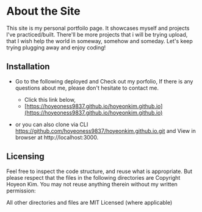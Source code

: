 # About the Site

This site is my personal portfoilo page. It showcases myself and projects I've practiced/built. There'll be more projects that i will be trying upload, that I wish help the world in someway, somehow and someday. Let's keep trying plugging away and enjoy coding!

## Installation

- Go to the following deployed and Check out my porfolio, If there is any questions about me, please don't hesitate to contact me.

  - Click this link below,
  - [https://hoyeoness9837.github.io/hoyeonkim.github.io](https://hoyeoness9837.github.io/hoyeonkim.github.io)

- or you can also clone via CLI https://github.com/hoyeoness9837/hoyeonkim.github.io.git and View in browser at http://localhost:3000.

## Licensing

Feel free to inspect the code structure, and reuse what is appropriate. But please respect that the files in the following directories are Copyright Hoyeon Kim. You may not reuse anything therein without my written permission:

All other directories and files are MIT Licensed (where applicable)
